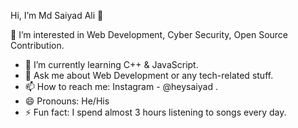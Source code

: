 
Hi, I’m Md Saiyad Ali 👋

👀 I’m interested in Web Development, Cyber Security, Open Source Contribution.
- 🌱 I’m currently learning C++ & JavaScript.
- 💬 Ask me about Web Development or any tech-related stuff.
- 📫 How to reach me: Instagram - @heysaiyad .
- 😄 Pronouns: He/His
- ⚡ Fun fact: I spend almost 3 hours listening to songs every day.

